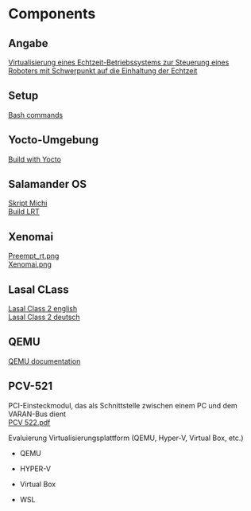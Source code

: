# Components

## Angabe  
[Virtualisierung eines Echtzeit-Betriebssystems zur Steuerung eines Roboters mit Schwerpunkt auf die Einhaltung der Echtzeit](../resources/pdfs/MA_Pamuk.pdf)

## Setup  
[Bash commands](../sigmatek/bash_commands.md)

## Yocto-Umgebung  
[Build with Yocto](../sigmatek/build_with_yocto.md)

## Salamander OS  
[Skript Michi](../resources/scripts/build-salamander4-ordinary.sh)  
[Build LRT](../sigmatek/build_LRT.md)

## Xenomai  
[Preempt_rt.png](../resources/images/info/preempt_rt.png)  
[Xenomai.png](../resources/images/info/xenomai.png)


## Lasal CLass 
[Lasal Class 2 english](../resources/pdfs/lasalClass2/LasalClass2_eng.pdf)  
[Lasal Class 2 deutsch](../resources/pdfs/lasalClass2/LasalClass2.pdf)


## QEMU  
<a href="https://www.qemu.org/docs/master/" target="_blank">QEMU documentation</a>

## PCV-521  
PCI-Einsteckmodul, das als Schnittstelle zwischen einem PC und dem VARAN-Bus dient  
[PCV 522.pdf](../resources/pdfs/PCV%20522.pdf)  


Evaluierung Virtualisierungsplattform (QEMU, Hyper-V, Virtual Box, etc.)
- QEMU

- HYPER-V

- Virtual Box 

- WSL

